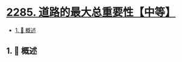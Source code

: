 # [2285. 道路的最大总重要性【中等】](https://github.com/tnotesjs/TNotes.leetcode/tree/main/notes/2285.%20%E9%81%93%E8%B7%AF%E7%9A%84%E6%9C%80%E5%A4%A7%E6%80%BB%E9%87%8D%E8%A6%81%E6%80%A7%E3%80%90%E4%B8%AD%E7%AD%89%E3%80%91)

<!-- region:toc -->

- [1. 📝 概述](#1--概述)

<!-- endregion:toc -->

## 1. 📝 概述
